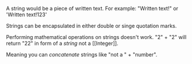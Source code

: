 A string would be a piece of written text.
For example: "Written text!" or 'Written text!123'

Strings can be encapsulated in either double or singe quotation marks.

Performing mathematical operations on strings doesn't work.
"2" + "2" will return "22" in form of a *string* not a [[Integer]]. 

Meaning you can *concatenate* strings like "not a " + "number".